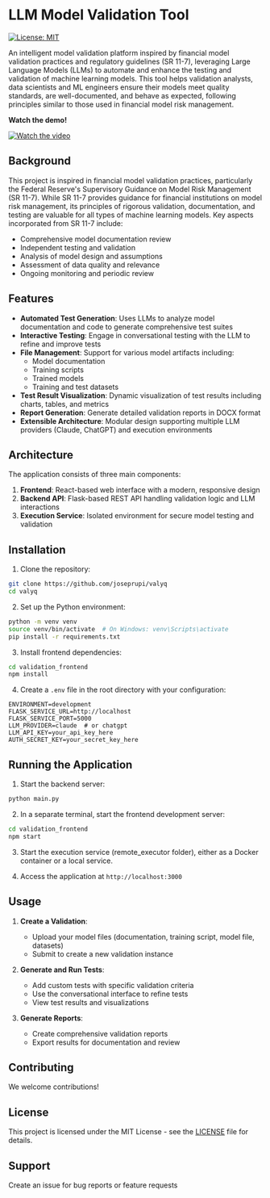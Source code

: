 # LLM Model Validation Tool

[![License: MIT](https://img.shields.io/badge/License-MIT-yellow.svg)](https://opensource.org/licenses/MIT)

An intelligent model validation platform inspired by financial model validation practices and regulatory guidelines (SR 11-7), leveraging Large Language Models (LLMs) to automate and enhance the testing and validation of machine learning models. This tool helps validation analysts, data scientists and ML engineers ensure their models meet quality standards, are well-documented, and behave as expected, following principles similar to those used in financial model risk management.

**Watch the demo!**

[![Watch the video](https://img.youtube.com/vi/RcoGamSrlXg/hqdefault.jpg)](https://youtu.be/RcoGamSrlXg)

## Background

This project is inspired in financial model validation practices, particularly the Federal Reserve's Supervisory Guidance on Model Risk Management (SR 11-7). While SR 11-7 provides guidance for financial institutions on model risk management, its principles of rigorous validation, documentation, and testing are valuable for all types of machine learning models. Key aspects incorporated from SR 11-7 include:

- Comprehensive model documentation review
- Independent testing and validation
- Analysis of model design and assumptions
- Assessment of data quality and relevance
- Ongoing monitoring and periodic review

## Features

- **Automated Test Generation**: Uses LLMs to analyze model documentation and code to generate comprehensive test suites
- **Interactive Testing**: Engage in conversational testing with the LLM to refine and improve tests
- **File Management**: Support for various model artifacts including:
  - Model documentation
  - Training scripts
  - Trained models
  - Training and test datasets
- **Test Result Visualization**: Dynamic visualization of test results including charts, tables, and metrics
- **Report Generation**: Generate detailed validation reports in DOCX format
- **Extensible Architecture**: Modular design supporting multiple LLM providers (Claude, ChatGPT) and execution environments

## Architecture

The application consists of three main components:

1. **Frontend**: React-based web interface with a modern, responsive design
2. **Backend API**: Flask-based REST API handling validation logic and LLM interactions
3. **Execution Service**: Isolated environment for secure model testing and validation

## Installation

1. Clone the repository:
```bash
git clone https://github.com/joseprupi/valyq
cd valyq
```

2. Set up the Python environment:
```bash
python -m venv venv
source venv/bin/activate  # On Windows: venv\Scripts\activate
pip install -r requirements.txt
```

3. Install frontend dependencies:
```bash
cd validation_frontend
npm install
```

4. Create a `.env` file in the root directory with your configuration:
```env
ENVIRONMENT=development
FLASK_SERVICE_URL=http://localhost
FLASK_SERVICE_PORT=5000
LLM_PROVIDER=claude  # or chatgpt
LLM_API_KEY=your_api_key_here
AUTH_SECRET_KEY=your_secret_key_here
```

## Running the Application

1. Start the backend server:
```bash
python main.py
```

2. In a separate terminal, start the frontend development server:
```bash
cd validation_frontend
npm start
```

3. Start the execution service (remote_executor folder), either as a Docker container or a local service.

4. Access the application at `http://localhost:3000`

## Usage

1. **Create a Validation**:
   - Upload your model files (documentation, training script, model file, datasets)
   - Submit to create a new validation instance

2. **Generate and Run Tests**:
   - Add custom tests with specific validation criteria
   - Use the conversational interface to refine tests
   - View test results and visualizations

3. **Generate Reports**:
   - Create comprehensive validation reports
   - Export results for documentation and review

## Contributing

We welcome contributions!

## License

This project is licensed under the MIT License - see the [LICENSE](LICENSE) file for details.

## Support

Create an issue for bug reports or feature requests